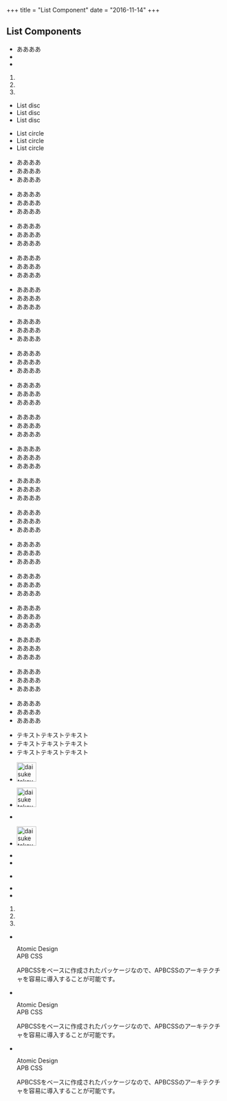 +++
title = "List Component"
date = "2016-11-14"
+++

## List Components

<ul>
    <li>ああああ</li>
    <li></li>
    <li></li>
</ul>

<ol>
    <li></li>
    <li></li>
    <li></li>
</ol>


<ul class="list disc">
    <li>List disc</li>
    <li>List disc</li>
    <li>List disc</li>
</ul>

<ul class="list circle">
    <li>List circle</li>
    <li>List circle</li>
    <li>List circle</li>
</ul>

<ul class="list square">
    <li>ああああ</li>
    <li>ああああ</li>
    <li>ああああ</li>
</ul>

<ul class="list lowerRoman">
    <li>ああああ</li>
    <li>ああああ</li>
    <li>ああああ</li>
</ul>

<ul class="list upperRoman">
    <li>ああああ</li>
    <li>ああああ</li>
    <li>ああああ</li>
</ul>

<ul class="list lowerGreek">
    <li>ああああ</li>
    <li>ああああ</li>
    <li>ああああ</li>
</ul>

<ul class="list decimal">
    <li>ああああ</li>
    <li>ああああ</li>
    <li>ああああ</li>
</ul>

<ul class="list decimalLeadingZero">
    <li>ああああ</li>
    <li>ああああ</li>
    <li>ああああ</li>
</ul>

<ul class="list lowerLatin">
    <li>ああああ</li>
    <li>ああああ</li>
    <li>ああああ</li>
</ul>

<ul class="list lowerAlpha">
    <li>ああああ</li>
    <li>ああああ</li>
    <li>ああああ</li>
</ul>

<ul class="list upperLatin">
    <li>ああああ</li>
    <li>ああああ</li>
    <li>ああああ</li>
</ul>

<ul class="list upperAlpha">
    <li>ああああ</li>
    <li>ああああ</li>
    <li>ああああ</li>
</ul>

<ul class="list cjkIdeographic">
    <li>ああああ</li>
    <li>ああああ</li>
    <li>ああああ</li>
</ul>

<ul class="list hiragana">
    <li>ああああ</li>
    <li>ああああ</li>
    <li>ああああ</li>
</ul>

<ul class="list katakana">
    <li>ああああ</li>
    <li>ああああ</li>
    <li>ああああ</li>
</ul>

<ul class="list hiraganaIroha">
    <li>ああああ</li>
    <li>ああああ</li>
    <li>ああああ</li>
</ul>

<ul class="list katakanaIroha">
    <li>ああああ</li>
    <li>ああああ</li>
    <li>ああああ</li>
</ul>

<ul class="list hebrew">
    <li>ああああ</li>
    <li>ああああ</li>
    <li>ああああ</li>
</ul>

<ul class="list armenian">
    <li>ああああ</li>
    <li>ああああ</li>
    <li>ああああ</li>
</ul>

<ul class="list georgian">
    <li>ああああ</li>
    <li>ああああ</li>
    <li>ああああ</li>
</ul>

<ul class="textList">
  <li>テキストテキストテキスト</li>
  <li>テキストテキストテキスト</li>
  <li>テキストテキストテキスト</li>
</ul>

<ul class="thumbnailList">
    <li>
        <p class="thumbnail round"><img src="img/thumbnail_01.jpg" width="45" alt="daisuke takayama" /></p>
        <div class="details"></div>
    </li>
    <li>
        <div class="thumbnailBox">
            <p class="thumbnail round"><img src="img/thumbnail_01.jpg" width="45" alt="daisuke takayama" /></p>
            <div class="details"></div>
        </div>
        <div class="details"></div>
    </li>
    <li></li>
</ul>

<ul class="thumbnailList user">
    <li>
        <p class="thumbnail"><img src="img/thumbnail_01.jpg" width="45" alt="daisuke takayama" /></p>
        <div class="details"></div>
    </li>
    <li></li>
    <li></li>
</ul>

<ul class="thumbnailList item">
    <li>
        <p class="thumbnail"><img src="" alt=""/></p>
        <div class="details"></div>
    </li>
    <li></li>
    <li></li>
</ul>

<ol>
    <li></li>
    <li></li>
    <li></li>
</ol>


<ul class="pictureList">
  <li>
    <p class="picture"><img src="img/top/pic_feature_01.png" alt=""/></p>
    <p class="title picture">Atomic Design<br>APB CSS</p>
    <p class="text picture">APBCSSをベースに作成されたパッケージなので、APBCSSのアーキテクチャを容易に導入することが可能です。</p>
  </li>
  <li>
    <p class="picture"><img src="img/top/pic_feature_01.png" alt=""/></p>
    <p class="title picture">Atomic Design<br>APB CSS</p>
    <p class="text picture">APBCSSをベースに作成されたパッケージなので、APBCSSのアーキテクチャを容易に導入することが可能です。</p>
  </li>
  <li>
    <p class="picture"><img src="img/top/pic_feature_01.png" alt=""/></p>
    <p class="title picture">Atomic Design<br>APB CSS</p>
    <p class="text picture">APBCSSをベースに作成されたパッケージなので、APBCSSのアーキテクチャを容易に導入することが可能です。</p>
  </li>
</ul>
